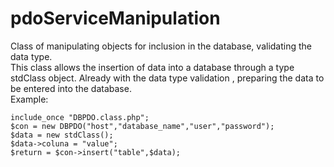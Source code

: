 # pdoServiceManipulation
 Class of manipulating objects for inclusion in the database, validating the data type.
 <br/>
This class allows the insertion of data into a database through a type stdClass object.
Already with the data type validation , preparing the data to be entered into the database. 
<br/>
Example: <br/>
    
    include_once "DBPDO.class.php";
    $con = new DBPDO("host","database_name","user","password");
    $data = new stdClass();
    $data->coluna = "value";
    $return = $con->insert("table",$data);
 
 